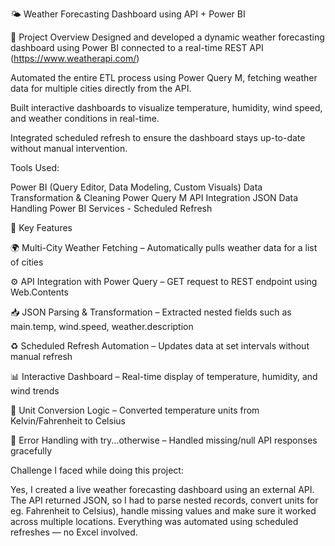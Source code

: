 🌤️ Weather Forecasting Dashboard using API + Power BI

🚀 Project Overview
Designed and developed a dynamic weather forecasting dashboard using Power BI connected to a real-time REST API (https://www.weatherapi.com/)

Automated the entire ETL process using Power Query M, fetching weather data for multiple cities directly from the API.

Built interactive dashboards to visualize temperature, humidity, wind speed, and weather conditions in real-time.

Integrated scheduled refresh to ensure the dashboard stays up-to-date without manual intervention.

Tools Used:

Power BI (Query Editor, Data Modeling, Custom Visuals)
Data Transformation & Cleaning
Power Query M
API Integration
JSON Data Handling
Power BI Services - Scheduled Refresh

🧠 Key Features

🌍 Multi-City Weather Fetching – Automatically pulls weather data for a list of cities

⚙️ API Integration with Power Query – GET request to REST endpoint using Web.Contents

📥 JSON Parsing & Transformation – Extracted nested fields such as main.temp, wind.speed, weather.description

♻️ Scheduled Refresh Automation – Updates data at set intervals without manual refresh

📊 Interactive Dashboard – Real-time display of temperature, humidity, and wind trends

🔁 Unit Conversion Logic – Converted temperature units from Kelvin/Fahrenheit to Celsius

🧪 Error Handling with try...otherwise – Handled missing/null API responses gracefully

Challenge I faced while doing this project:

Yes, I created a live weather forecasting dashboard using an external API. The API returned JSON, so I had to parse nested records, convert units for eg. Fahrenheit to Celsius), handle missing values and make sure it worked across multiple locations. Everything was automated using scheduled refreshes — no Excel involved.
